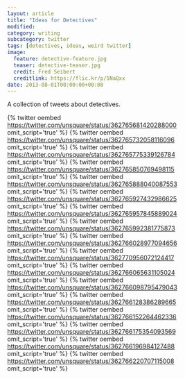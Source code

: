 ```yaml
---
layout: article
title: "Ideas for Detectives"
modified:
category: writing
subcategory: twitter
tags: [detectives, ideas, weird twitter]
image:
  feature: detective-feature.jpg
  teaser: detective-teaser.jpg
  credit: Fred Seibert
  creditlink: https://flic.kr/p/5NaQxx
date: 2013-08-01T00:00:00+00:00
---
```


A collection of tweets about detectives.

<!-- more -->

{% twitter oembed https://twitter.com/unsquare/status/362765681420288000 omit_script='true' %}
{% twitter oembed https://twitter.com/unsquare/status/362765732058116096 omit_script='true' %}
{% twitter oembed https://twitter.com/unsquare/status/362765775339126784 omit_script='true' %}
{% twitter oembed https://twitter.com/unsquare/status/362765850769498115 omit_script='true' %}
{% twitter oembed https://twitter.com/unsquare/status/362765888040087553 omit_script='true' %}
{% twitter oembed https://twitter.com/unsquare/status/362765927432986625 omit_script='true' %}
{% twitter oembed https://twitter.com/unsquare/status/362765957845889024 omit_script='true' %}
{% twitter oembed https://twitter.com/unsquare/status/362765992381775873 omit_script='true' %}
{% twitter oembed https://twitter.com/unsquare/status/362766028977094656 omit_script='true' %}
{% twitter oembed https://twitter.com/unsquare/status/362770956072124417 omit_script='true' %}
{% twitter oembed https://twitter.com/unsquare/status/362766065631105024 omit_script='true' %}
{% twitter oembed https://twitter.com/unsquare/status/362766098795479043 omit_script='true' %}
{% twitter oembed https://twitter.com/unsquare/status/362766128386289665 omit_script='true' %}
{% twitter oembed https://twitter.com/unsquare/status/362766152264462336 omit_script='true' %}
{% twitter oembed https://twitter.com/unsquare/status/362766175354093569 omit_script='true' %}
{% twitter oembed https://twitter.com/unsquare/status/362766196984127488 omit_script='true' %}
{% twitter oembed https://twitter.com/unsquare/status/362766220707115008 omit_script='true' %}
